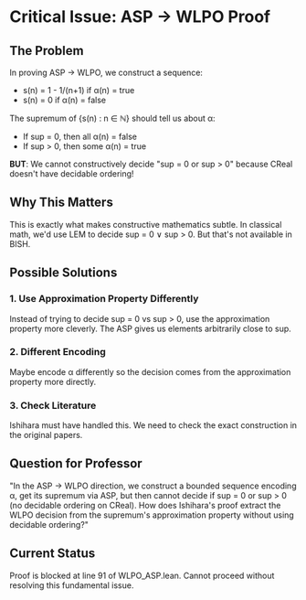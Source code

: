 # Critical Issue: ASP → WLPO Proof

## The Problem

In proving ASP → WLPO, we construct a sequence:
- s(n) = 1 - 1/(n+1) if α(n) = true
- s(n) = 0 if α(n) = false

The supremum of {s(n) : n ∈ ℕ} should tell us about α:
- If sup = 0, then all α(n) = false
- If sup > 0, then some α(n) = true

**BUT**: We cannot constructively decide "sup = 0 or sup > 0" because CReal doesn't have decidable ordering!

## Why This Matters

This is exactly what makes constructive mathematics subtle. In classical math, we'd use LEM to decide sup = 0 ∨ sup > 0. But that's not available in BISH.

## Possible Solutions

### 1. Use Approximation Property Differently
Instead of trying to decide sup = 0 vs sup > 0, use the approximation property more cleverly. The ASP gives us elements arbitrarily close to sup.

### 2. Different Encoding
Maybe encode α differently so the decision comes from the approximation property more directly.

### 3. Check Literature
Ishihara must have handled this. We need to check the exact construction in the original papers.

## Question for Professor

"In the ASP → WLPO direction, we construct a bounded sequence encoding α, get its supremum via ASP, but then cannot decide if sup = 0 or sup > 0 (no decidable ordering on CReal). How does Ishihara's proof extract the WLPO decision from the supremum's approximation property without using decidable ordering?"

## Current Status

Proof is blocked at line 91 of WLPO_ASP.lean. Cannot proceed without resolving this fundamental issue.